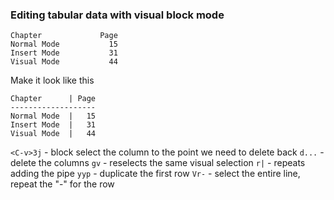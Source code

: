 ### Editing tabular data with visual block mode

```
Chapter             Page
Normal Mode           15
Insert Mode           31
Visual Mode           44
```

Make it look like this

```
Chapter      | Page
-------------------
Normal Mode  |   15
Insert Mode  |   31
Visual Mode  |   44
```

`<C-v>3j` - block select the column to the point we need to delete back
`d...` - delete the columns
`gv` - reselects the same visual selection
`r|` - repeats adding the pipe
`yyp` - duplicate the first row
`Vr-` - select the entire line, repeat the "-" for the row
